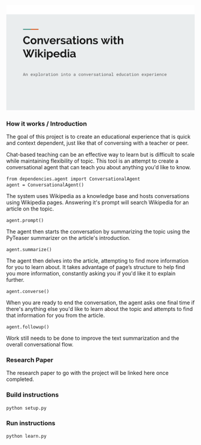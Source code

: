 ![alt text](dependencies/titleimage.png "Conversations With Wikipedia")

### How it works / Introduction

The goal of this project is to create an educational experience that is quick and context dependent, just like that of conversing with a teacher or peer. 

Chat-based teaching can be an effective way to learn but is difficult to scale while maintaining flexibility of topic. This tool is an attempt to create a conversational agent that can teach you about anything you'd like to know. 

```
from dependencies.agent import ConversationalAgent
agent = ConversationalAgent()
```

The system uses Wikipedia as a knowledge base and hosts conversations using Wikipedia pages. Answering it's prompt will search Wikipedia for an article on the topic. 

```
agent.prompt()
```

The agent then starts the conversation by summarizing the topic using the PyTeaser summarizer on the article's introduction. 

```
agent.summarize()
```

The agent then delves into the article, attempting to find more information for you to learn about. It takes advantage of page’s structure to help find you more information, constantly asking you if you'd like it to explain further. 

```
agent.converse()
```

When you are ready to end the conversation, the agent asks one final time if there's anything else you'd like to learn about the topic and attempts to find that information for you from the article. 

```
agent.followup()
```

Work still needs to be done to improve the text summarization and the overall conversational flow.


### Research Paper
The research paper to go with the project will be linked here once completed. 


### Build instructions 
```
python setup.py
```

### Run instructions 
```
python learn.py
```